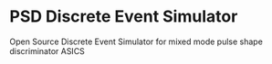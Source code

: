 # PSD Discrete Event Simulator

Open Source Discrete Event Simulator for mixed mode pulse shape discriminator ASICS
